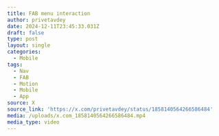 ```yaml
---
title: FAB menu interaction
author: privetavdey
date: 2024-12-11T23:45:33.031Z
draft: false
type: post
layout: single
categories:
  - Mobile
tags:
  - Nav
  - FAB
  - Motion
  - Mobile
  - App
source: X
source_link: 'https://x.com/privetavdey/status/1858140564266586484'
media: /uploads/x.com_1858140564266586484.mp4
media_type: video
---
```


